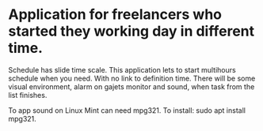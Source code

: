 # Application for freelancers who started they working day in different time. 
Schedule has slide time scale. 
This application lets to start multihours schedule when you need. 
With no link to definition time. 
There will be some visual environment, alarm on gajets monitor and sound, 
when task from the list finishes.

To app sound on Linux Mint can need mpg321. To install: sudo apt install mpg321.